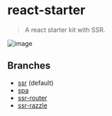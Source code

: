 # react-starter

> A react starter kit with SSR.

![image](https://user-images.githubusercontent.com/5000396/40930696-003853e4-685b-11e8-865c-71308fa8c822.png)

## Branches

- [ssr](https://github.com/liamwang/react-starter) (default)
- [spa](https://github.com/liamwang/react-starter/tree/spa)
- [ssr-router](https://github.com/liamwang/react-starter/tree/ss-router)
- [ssr-razzle](https://github.com/liamwang/react-starter/tree/ss-router)
